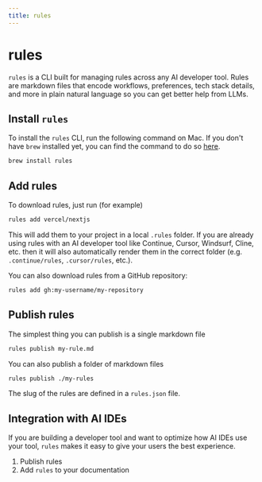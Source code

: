 ```yaml
---
title: rules
---
```


# rules

`rules` is a CLI built for managing rules across any AI developer tool. Rules are markdown files that encode workflows, preferences, tech stack details, and more in plain natural language so you can get better help from LLMs.

## Install `rules`

To install the `rules` CLI, run the following command on Mac. If you don't have `brew` installed yet, you can find the command to do so [here](https://brew.sh/).

```bash
brew install rules
```

## Add rules

To download rules, just run (for example)

```bash
rules add vercel/nextjs
```

This will add them to your project in a local `.rules` folder. If you are already using rules with an AI developer tool like Continue, Cursor, Windsurf, Cline, etc. then it will also automatically render them in the correct folder (e.g. `.continue/rules`, `.cursor/rules`, etc.).

You can also download rules from a GitHub repository:

```bash
rules add gh:my-username/my-repository
```

## Publish rules

The simplest thing you can publish is a single markdown file

```bash
rules publish my-rule.md
```

You can also publish a folder of markdown files

```bash
rules publish ./my-rules
```

The slug of the rules are defined in a `rules.json` file.

## Integration with AI IDEs

If you are building a developer tool and want to optimize how AI IDEs use your tool, `rules` makes it easy to give your users the best experience.

1. Publish rules
2. Add `rules` to your documentation
